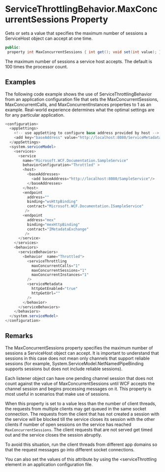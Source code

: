 ﻿ServiceThrottlingBehavior.MaxConcurrentSessions Property
========================================================

Gets or sets a value that specifies the maximum number of sessions a ServiceHost object can accept at one time.

``` c#
public:
 property int MaxConcurrentSessions { int get(); void set(int value); };
```

The maximum number of sessions a service host accepts. The default is 100 times the processor count.

[](#examples)Examples
---------------------

The following code example shows the use of ServiceThrottlingBehavior from an application configuration file that sets the MaxConcurrentSessions, MaxConcurrentCalls, and MaxConcurrentInstances properties to 1 as an example. Real-world experience determines what the optimal settings are for any particular application.

``` c#
<configuration>
  <appSettings>
    <!-- use appSetting to configure base address provided by host -->
    <add key="baseAddress" value="http://localhost:8080/ServiceMetadata" />
  </appSettings>
  <system.serviceModel>
    <services>
      <service 
        name="Microsoft.WCF.Documentation.SampleService"
        behaviorConfiguration="Throttled" >
        <host>
          <baseAddresses>
            <add baseAddress="http://localhost:8080/SampleService"/>
          </baseAddresses>
        </host>
        <endpoint
          address=""
          binding="wsHttpBinding"
          contract="Microsoft.WCF.Documentation.ISampleService"
         />
        <endpoint
          address="mex"
          binding="mexHttpBinding"
          contract="IMetadataExchange"
         />
      </service>
    </services>
    <behaviors>
      <serviceBehaviors>
        <behavior  name="Throttled">
          <serviceThrottling 
            maxConcurrentCalls="1" 
            maxConcurrentSessions="1" 
            maxConcurrentInstances="1"
          />
          <serviceMetadata 
            httpGetEnabled="true" 
            httpGetUrl=""
          />
        </behavior>
      </serviceBehaviors>
    </behaviors>
  </system.serviceModel>
</configuration>
```

[](#remarks)Remarks
-------------------

The MaxConcurrentSessions property specifies the maximum number of sessions a ServiceHost object can accept. It is important to understand that sessions in this case does not mean only channels that support reliable sessions (for example, System.ServiceModel.NetNamedPipeBinding supports sessions but does not include reliable sessions).

Each listener object can have one pending channel session that does not count against the value of MaxConcurrentSessions until WCF accepts the channel session and begins processing messages on it. This property is most useful in scenarios that make use of sessions.

When this property is set to a value less than the number of client threads, the requests from multiple clients may get queued in the same socket connection. The requests from the client that has not created a session with the service will be blocked till the service closes its session with the other clients if number of open sessions on the service has reached `MaxConcurrentSessions`. The client requests that are not served get timed out and the service closes the session abruptly.

To avoid this situation, run the client threads from different app domains so that the request messages go into different socket connections.

You can also set the values of this attribute by using the <serviceThrottling element in an application configuration file.
